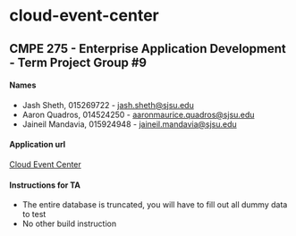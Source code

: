 # cloud-event-center
CMPE 275 - Enterprise Application Development - Term Project Group #9
---

#### Names
- Jash Sheth, 015269722 - jash.sheth@sjsu.edu
- Aaron Quadros, 014524250 - aaronmaurice.quadros@sjsu.edu
- Jaineil Mandavia, 015924948 - jaineil.mandavia@sjsu.edu

#### Application url
[Cloud Event Center](http://18.144.15.109:3000)

#### Instructions for TA
- The entire database is truncated, you will have to fill out all dummy data to test
- No other build instruction
